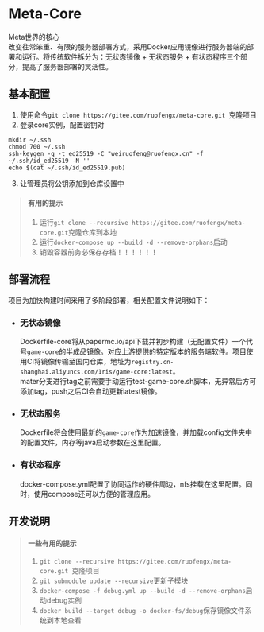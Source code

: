 # Meta-Core  
Meta世界的核心  
改变往常笨重、有限的服务器部署方式，采用Docker应用镜像进行服务器端的部署和运行。将传统软件拆分为：无状态镜像 + 无状态服务 + 有状态程序三个部分，提高了服务器部署的灵活性。

## 基本配置  
1. 使用命令`git clone https://gitee.com/ruofengx/meta-core.git `克隆项目  
2. 登录core实例，配置密钥对
```
mkdir ~/.ssh
chmod 700 ~/.ssh
ssh-keygen -q -t ed25519 -C "weiruofeng@ruofengx.cn" -f ~/.ssh/id_ed25519 -N ''
echo $(cat ~/.ssh/id_ed25519.pub)
```  
3. 让管理员将公钥添加到仓库设置中  
> #### 有用的提示  
> 1. 运行`git clone --recursive https://gitee.com/ruofengx/meta-core.git`克隆仓库到本地  
> 2. 运行`docker-compose up --build -d --remove-orphans`启动  
> 3. 销毁容器前务必保存存档！！！！！！

## 部署流程  
项目为加快构建时间采用了多阶段部署，相关配置文件说明如下：  
- ### 无状态镜像  
  Dockerfile-core将从papermc.io/api下载并初步构建（无配置文件）一个代号`game-core`的半成品镜像。对应上游提供的特定版本的服务端软件。项目使用CI将镜像传输至国内仓库，地址为`registry.cn-shanghai.aliyuncs.com/1ris/game-core:latest`。  
  mater分支进行tag之前需要手动运行test-game-core.sh脚本，无异常后方可添加tag，push之后CI会自动更新latest镜像。
- ### 无状态服务  
  Dockerfile将会使用最新的`game-core`作为加速镜像，并加载config文件夹中的配置文件，内存等java启动参数在这里配置。  
- ### 有状态程序  
  docker-compose.yml配置了协同运作的硬件周边，nfs挂载在这里配置。同时，使用compose还可以方便的管理应用。  
## 开发说明  
> #### 一些有用的提示  
> 1. `git clone --recursive https://gitee.com/ruofengx/meta-core.git `克隆项目  
> 2. `git submodule update --recursive`更新子模块  
> 3. `docker-compose -f debug.yml up --build -d --remove-orphans`启动debug实例  
> 4. `docker build --target debug -o docker-fs/debug`保存镜像文件系统到本地查看  
